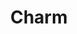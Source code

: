 ---
title: "Charm"

domain:
  grantedPower: |
    The character can boost his or her Charisma by 4 points once per day. Activating this power is a free action. The Charisma increase lasts 1 minute.
  spells: |
    1. {% spell_link charm-person %}
    1. {% spell_link calm-emotions %}
    1. {% spell_link suggestion %}
    1. {% spell_link heroism %}
    1. {% spell_link charm-monster %}
    1. {% spell_link geasquest %}
    1. {% spell_link insanity %}
    1. {% spell_link demand %}
    1. {% spell_link dominate-monster %}
---
